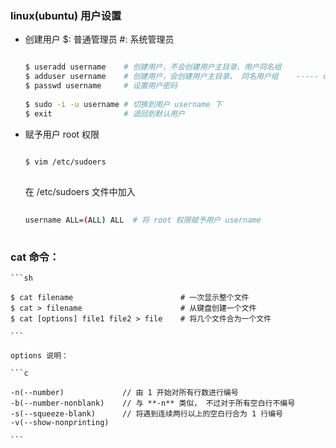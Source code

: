 
### linux(ubuntu) 用户设置
    
* 创建用户
    $: 普通管理员
    #: 系统管理员
    
    ```sh
    
    $ useradd username    # 创建用户，不会创建用户主目录、用户同名组
    $ adduser username    # 创建用户，会创建用户主目录、 同名用户组    ----- ubuntu 最好用起创建用户
    $ passwd username     # 设置用户密码
        
    $ sudo -i -u username # 切换到用户 username 下
    $ exit                # 退回到默认用户 

    ```


* 赋予用户 root 权限
    
    ```sh
        
    $ vim /etc/sudoers
        
    ```
    在 /etc/sudoers 文件中加入
        
    ```sh
        
    username ALL=(ALL) ALL  # 将 root 权限赋予用户 username
        
    ```



### cat 命令：

    ```sh

    $ cat filename                        # 一次显示整个文件
    $ cat > filename                      # 从键盘创建一个文件
    $ cat [options] file1 file2 > file    # 将几个文件合为一个文件
    
    ```

    options 说明：

    ```c

    -n(--number)             // 由 1 开始对所有行数进行编号
    -b(--number-nonblank)    // 与 **-n** 类似， 不过对于所有空白行不编号
    -s(--squeeze-blank)      // 将遇到连续两行以上的空白行合为 1 行编号
    -v(--show-nonprinting)

    ```





